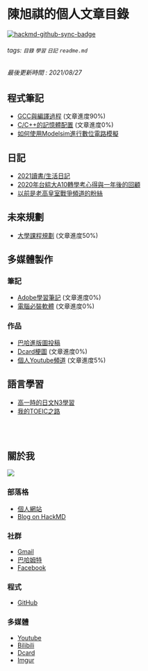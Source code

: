 # 陳旭祺的個人文章目錄

[![hackmd-github-sync-badge](https://hackmd.io/UOWJyX8JSL-5LGwwtROiBA/badge)](https://hackmd.io/UOWJyX8JSL-5LGwwtROiBA)

###### tags: `目錄` `學習` `日記` `readme.md`
###### 最後更新時間 : 2021/08/27

## 程式筆記
- [GCC與編譯過程](https://hackmd.io/@HsuChiChen/gcc-compile) (文章進度90%)
- [C/C++的記憶體配置](https://hackmd.io/@HsuChiChen/memory-layout-in-c) (文章進度0%)
- [如何使用Modelsim進行數位電路模擬](https://hackmd.io/@HsuChiChen/modelsim)


## 日記
- [2021讀書/生活日記](https://hackmd.io/@HsuChiChen/2021-log)
- [2020年台綜大A10轉學考心得與一年後的回顧](https://hackmd.io/@HsuChiChen/transfer-log)
- [以前是老高皇室戰爭頻道的粉絲](https://hackmd.io/@HsuChiChen/kuaizero)


## 未來規劃
- [大學課程規劃](https://hackmd.io/@HsuChiChen/course-planning) (文章進度50%)


## 多媒體製作
### 筆記
- [Adobe學習筆記](https://hackmd.io/@HsuChiChen/adobe-learning) (文章進度0%)
- [電腦必裝軟體](https://hackmd.io/@HsuChiChen/software) (文章進度0%)

### 作品
- [巴哈進版圖投稿](https://hackmd.io/@HsuChiChen/bahamut)
- [Dcard梗圖](https://hackmd.io/@HsuChiChen/dcard) (文章進度0%)
- [個人Youtube頻道](https://hackmd.io/@HsuChiChen/youtube) (文章進度5%)


## 語言學習
- [高一時的日文N3學習](https://hackmd.io/@HsuChiChen/japanese-learning)
- [我的TOEIC之路](https://hackmd.io/@HsuChiChen/TOEIC)


<br><br>

## 關於我
![](https://i.imgur.com/qcZaJJS.gif)

### 部落格
- [個人網站](https://hsuchichen.github.io/)
- [Blog on HackMD](https://hackmd.io/@HsuChiChen/content)

### 社群
- [Gmail](mailto:chenneil90121@gmail.com)
- [巴哈姆特](https://wall.gamer.com.tw/user.php?userId=n050470)
- [Facebook](https://www.facebook.com/profile.php?id=100005460241673)

### 程式
- [GitHub](https://github.com/HsuChiChen)

### 多媒體
- [Youtube](https://www.youtube.com/channel/UCs0LPL6-zqSfE8a5llk24bg)
- [Bilibili](https://space.bilibili.com/1447797468/video)
- [Dcard](https://www.dcard.tw/@chenneil90121)
- [Imgur](https://imgur.com/user/HsuChiChen/posts)
